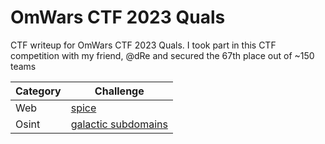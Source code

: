 # OmWars CTF 2023 Quals
CTF writeup for OmWars CTF 2023 Quals. I took part in this CTF competition with my friend, @dRe and secured the 67th place out of ~150 teams

| Category | Challenge |
| --- | --- |
| Web | [spice](/2023/OmWars%20CTF%202023%20Quals/spice/)
| Osint | [galactic subdomains](/2023/OmWars%20CTF%202023%20Quals/galactic%20subdomains/)